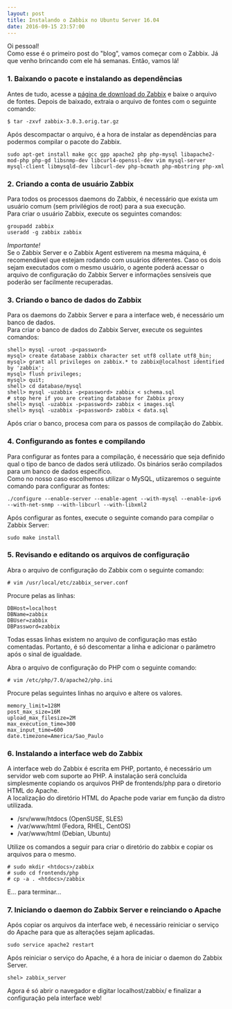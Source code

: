 ```yaml
---
layout: post
title: Instalando o Zabbix no Ubuntu Server 16.04
date: 2016-09-15 23:57:00
---
```


Oi pessoal!  
Como esse é o primeiro post do "blog", vamos começar com o Zabbix. Já que venho brincando com ele há semanas. Então, vamos lá!  

### 1. Baixando o pacote e instalando as dependências
Antes de tudo, acesse a [página de download do Zabbix](http://www.zabbix.com/download.php) e baixe o arquivo de fontes. Depois de baixado, extraia o arquivo de fontes com o seguinte comando:  

```
$ tar -zxvf zabbix-3.0.3.orig.tar.gz  
```

Após descompactar o arquivo, é a hora de instalar as dependências para podermos compilar o pacote do Zabbix.  

```
sudo apt-get install make gcc gpp apache2 php php-mysql libapache2-mod-php php-gd libsnmp-dev libcurl4-openssl-dev vim mysql-server mysql-client libmysqld-dev libcurl-dev php-bcmath php-mbstring php-xml  
```

### 2. Criando a conta de usuário Zabbix  
Para todos os processos daemons do Zabbix, é necessário que exista um usuário comum (sem privilégios de root) para a sua execução.  
Para criar o usuário Zabbix, execute os seguintes comandos:  

```
groupadd zabbix  
useradd -g zabbix zabbix  
```

*Importante!*  
Se o Zabbix Server e o Zabbix Agent estiverem na mesma máquina, é recomendável que estejam rodando com usuários diferentes. Caso os dois sejam executados com o mesmo usuário, o agente poderá acessar o arquivo de configuração do Zabbix Server e informações sensíveis que poderão ser facilmente recuperadas.  

### 3. Criando o banco de dados do Zabbix  
Para os daemons do Zabbix Server e para a interface web, é necessário um banco de dados.  
Para criar o banco de dados do Zabbix Server, execute os seguintes comandos:  

```
shell> mysql -uroot -p<password>  
mysql> create database zabbix character set utf8 collate utf8_bin;  
mysql> grant all privileges on zabbix.* to zabbix@localhost identified by 'zabbix';  
mysql> flush privileges;  
mysql> quit;  
shell> cd database/mysql  
shell> mysql -uzabbix -p<password> zabbix < schema.sql  
# stop here if you are creating database for Zabbix proxy  
shell> mysql -uzabbix -p<password> zabbix < images.sql  
shell> mysql -uzabbix -p<password> zabbix < data.sql  
```

Após criar o banco, procesa com para os passos de compilação do Zabbix.  

### 4. Configurando as fontes e compilando
Para configurar as fontes para a compilação, é necessário que seja definido qual o tipo de banco de dados será utilizado. Os binários serão compilados para um banco de dados específico.  
Como no nosso caso escolhemos utilizar o MySQL, utiizaremos o seguinte comando para configurar as fontes:  

```
./configure --enable-server --enable-agent --with-mysql --enable-ipv6 --with-net-snmp --with-libcurl --with-libxml2  
```

Após configurar as fontes, execute o seguinte comando para compilar o Zabbix Server: 
 
```
sudo make install  
```

### 5. Revisando e editando os arquivos de configuração  
Abra o arquivo de configuração do Zabbix com o seguinte comando: 
 
```
# vim /usr/local/etc/zabbix_server.conf  
```

Procure pelas as linhas:  
  
```
DBHost=localhost  
DBName=zabbix  
DBUser=zabbix  
DBPassword=zabbix  
```

Todas essas linhas existem no arquivo de configuração mas estão comentadas. Portanto, é só descomentar a linha e adicionar o parâmetro após o sinal de igualdade.  

Abra o arquivo de configuração do PHP com o seguinte comando: 
 
```
# vim /etc/php/7.0/apache2/php.ini  
```

Procure pelas seguintes linhas no arquivo e altere os valores.  

```
memory_limit=128M  
post_max_size=16M  
upload_max_filesize=2M  
max_execution_time=300  
max_input_time=600  
date.timezone=America/Sao_Paulo  
```

### 6. Instalando a interface web do Zabbix  
A interface web do Zabbix é escrita em PHP, portanto, é necessário um servidor web com suporte ao PHP. A instalação será concluída simplesmente copiando os arquivos PHP de frontends/php para o diretorio HTML do Apache.  
A localização do diretório HTML do Apache pode variar em função da distro utilizada.  
 
 - /srv/www/htdocs (OpenSUSE, SLES)
 - /var/www/html (Fedora, RHEL, CentOS)
 - /var/www/html (Debian, Ubuntu)
 
 Utilize os comandos a seguir para criar o diretório do zabbix e copiar os arquivos para o mesmo.  

 ```
# sudo mkdir <htdocs>/zabbix
# sudo cd frontends/php
# cp -a . <htdocs>/zabbix  
 ```
 
 E... para terminar...
 
### 7. Iniciando o daemon do Zabbix Server e reinciando o Apache
 Após copiar os arquivos da interface web, é necessário reiniciar o serviço do Apache para que as alterações sejam aplicadas.  

 ```
 sudo service apache2 restart  
 ```
 
 Após reiniciar o serviço do Apache, é a hora de iniciar o daemon do Zabbix Server.  

 ```
 shel> zabbix_server  
 ```
 
 Agora é só abrir o navegador e digitar localhost/zabbix/ e finalizar a configuração pela interface web!  
